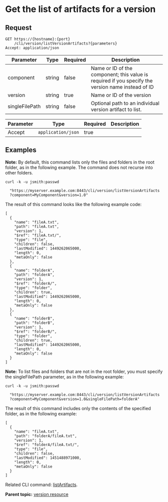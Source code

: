 # Get the list of artifacts for a version

## Request

```
GET https://{hostname}:{port}
    /cli/version/listVersionArtifacts?{parameters}
Accept: application/json

```

|Parameter|Type|Required|Description|
|---------|----|--------|-----------|
|component|string|false|Name or ID of the component; this value is required if you specify the version name instead of ID|
|version|string|true|Name or ID of the version|
|singleFilePath|string|false|Optional path to an individual version artifact to list.|

|Parameter|Type|Required|Description|
|---------|----|--------|-----------|
|Accept|`application/json`|true| |

## Examples

**Note:** By default, this command lists only the files and folders in the root folder, as in the following example. The command does not recurse into other folders.

```
curl -k -u jsmith:passwd 
   
  "https://myserver.example.com:8443/cli/version/listVersionArtifacts
  ?component=MyComponent&version=1.0"
```

The result of this command looks like the following example code:

```
[
  {
    "name": "fileA.txt",
    "path": "fileA.txt",
    "version": 1,
    "$ref": "fileA.txt/",
    "type": "file",
    "children": false,
    "lastModified": 1449262065000,
    "length": 0,
    "metaOnly": false
  },
  {
    "name": "folderA",
    "path": "folderA",
    "version": 1,
    "$ref": "folderA/",
    "type": "folder",
    "children": true,
    "lastModified": 1449262065000,
    "length": 0,
    "metaOnly": false
  },
  {
    "name": "folderB",
    "path": "folderB",
    "version": 1,
    "$ref": "folderB/",
    "type": "folder",
    "children": true,
    "lastModified": 1449262065000,
    "length": 0,
    "metaOnly": false
  }
]
```

**Note:** To list files and folders that are not in the root folder, you must specify the singleFilePath parameter, as in the following example:

```
curl -k -u jsmith:passwd 
   
  "https://myserver.example.com:8443/cli/version/listVersionArtifacts
  ?component=MyComponent&version=1.0&singleFilePath=folderA"
```

The result of this command includes only the contents of the specified folder, as in the following example:

```
[
  {
    "name": "fileA.txt",
    "path": "folderA/fileA.txt",
    "version": 1,
    "$ref": "folderA/fileA.txt/",
    "type": "file",
    "children": false,
    "lastModified": 1451488971000,
    "length": 0,
    "metaOnly": false
  }
]
```

Related CLI command: [listArtifacts](udclient_listartifacts.md).

**Parent topic:** [version resource](../../com.ibm.udeploy.api.doc/topics/rest_cli_version.md)

